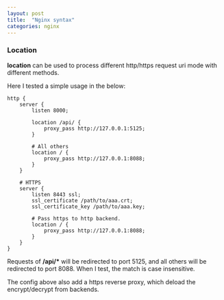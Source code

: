 ```yaml
---
layout: post
title:  "Nginx syntax"
categories: nginx
---
```


### Location
**location** can be used to process different http/https request uri mode with different methods.

Here I tested a simple usage in the below:
```
http {
    server {
        listen 8000;
        
        location /api/ {
            proxy_pass http://127.0.0.1:5125;
        }
        
        # All others
        location / {
            proxy_pass http://127.0.0.1:8088;
        }
    }
    
    # HTTPS
    server {
        listen 8443 ssl;
        ssl_certificate /path/to/aaa.crt;
        ssl_certificate_key /path/to/aaa.key;

        # Pass https to http backend.
        location / {
            proxy_pass http://127.0.0.1:8088;
        }
    }
}
```
Requests of **/api/\*** will be redirected to port 5125, and all others will be redirected to port 8088. When I test, the match is case insensitive.

The config above also add a https reverse proxy, which deload the encrypt/decrypt from backends.
